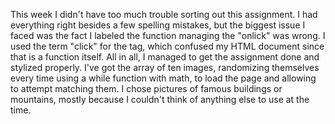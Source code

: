 This week I didn't have too much trouble sorting out this assignment. I had everything right besides a few spelling mistakes, but the biggest issue I faced was the fact I labeled the function managing the "onlick" was wrong. I used the term "click" for the tag, which confused my HTML document since that is a function itself. All in all, I managed to get the assignment done and stylized properly. I've got the array of ten images, randomizing themselves every time using a while function with math, to load the page and allowing to attempt matching them. I chose pictures of famous buildings or mountains, mostly because I couldn't think of anything else to use at the time.
